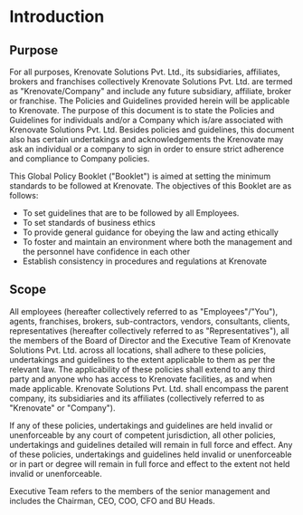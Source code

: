 # **Introduction**

## **Purpose**

For all purposes, Krenovate Solutions Pvt. Ltd., its subsidiaries, affiliates, brokers and franchises collectively Krenovate Solutions Pvt. Ltd. are termed as "Krenovate/Company" and include any future subsidiary, affiliate, broker or franchise. The Policies and Guidelines provided herein will be applicable to Krenovate. The purpose of this document is to state the Policies and Guidelines for individuals and/or a Company which is/are associated with Krenovate Solutions Pvt. Ltd. Besides policies and guidelines, this document also has certain undertakings and acknowledgements the Krenovate may ask an individual or a company to sign in order to ensure strict adherence and compliance to Company policies.

This Global Policy Booklet ("Booklet") is aimed at setting the minimum standards to be followed at Krenovate. The objectives of this Booklet are as follows:

-   To set guidelines that are to be followed by all Employees.
-   To set standards of business ethics
-   To provide general guidance for obeying the law and acting ethically
-   To foster and maintain an environment where both the management and the personnel have confidence in each other
-   Establish consistency in procedures and regulations at Krenovate


## **Scope**

All employees (hereafter collectively referred to as "Employees"/"You"), agents, franchises, brokers, sub-contractors, vendors, consultants, clients, representatives (hereafter collectively referred to as "Representatives"), all the members of the Board of Director and the Executive Team of Krenovate Solutions Pvt. Ltd. across all locations, shall adhere to these policies, undertakings and guidelines to the extent applicable to them as per the relevant law. The applicability of these policies shall extend to any third party and anyone who has access to Krenovate facilities, as and when made applicable. Krenovate Solutions Pvt. Ltd. shall encompass the parent company, its subsidiaries and its affiliates (collectively referred to as "Krenovate" or "Company").

If any of these policies, undertakings and guidelines are held invalid or unenforceable by any court of competent jurisdiction, all other policies, undertakings and guidelines detailed will remain in full force and effect. Any of these policies, undertakings and guidelines held invalid or unenforceable or in part or degree will remain in full force and effect to the extent not held invalid or unenforceable.

Executive Team refers to the members of the senior management and includes the Chairman, CEO, COO, CFO and BU Heads.